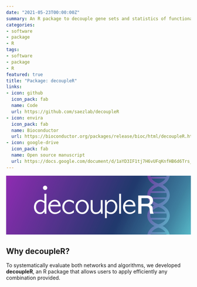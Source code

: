 ```yaml
---
date: "2021-05-23T00:00:00Z"
summary: An R package to decouple gene sets and statistics of functional genomics tools.
categories:
- software
- package
- R
tags:
- software
- package
- R
featured: true
title: "Package: decoupleR"
links:
- icon: github
  icon_pack: fab
  name: Code
  url: https://github.com/saezlab/decoupleR
- icon: envira
  icon_pack: fab
  name: Bioconductor
  url: https://bioconductor.org/packages/release/bioc/html/decoupleR.html
- icon: google-drive
  icon_pack: fab
  name: Open source manuscript
  url: https://docs.google.com/document/d/1aYD3IF1tj7H6vUFqKnfHB6d6Trs_oit7umjk5mQDNZ0/edit
---
```


![Package logo](featured_hex.png)

## Why decoupleR?

To systematically evaluate both networks and algorithms, we developed **decoupleR**, an R package that allows users to apply efficiently any combination provided.
